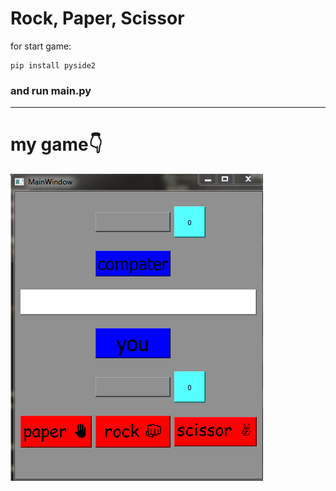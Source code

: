 # Rock, Paper, Scissor

for start game:

```
pip install pyside2
```
### and run main.py

---
# my game👇

![game](game.PNG)
